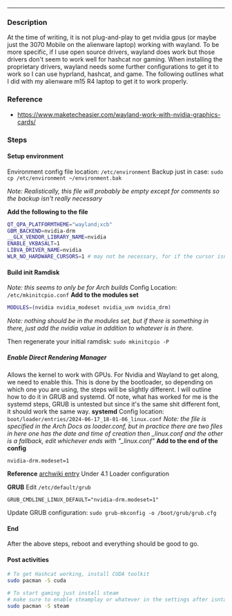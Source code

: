-- -
### Description
At the time of writing, it is not plug-and-play to get nvidia gpus (or maybe just the 3070 Mobile on the alienware laptop) working with wayland. To be more specific, if I use open source drivers, wayland does work but those drivers don't seem to work well for hashcat nor gaming. When installing the proprietary drivers, wayland needs some further configurations to get it to work so I can use hyprland, hashcat, and game. The following outlines what I did with my alienware m15 R4 laptop to get it to work properly.
### Reference
- https://www.maketecheasier.com/wayland-work-with-nvidia-graphics-cards/
### Steps
#### Setup environment
Environment config file location: `/etc/environment`
Backup just in case: `sudo cp /etc/environment ~/environment.bak`

*Note: Realistically, this file will probably be empty except for comments so the backup isn't really necessary*

**Add the following to the file**
```bash
QT_QPA_PLATFORMTHEME="wayland;xcb"
GBM_BACKEND=nvidia-drm
__GLX_VENDOR_LIBRARY_NAME=nvidia
ENABLE_VKBASALT=1
LIBVA_DRIVER_NAME=nvidia
WLR_NO_HARDWARE_CURSORS=1 # may not be necessary, for if the cursor isn't visible
```

#### Build init Ramdisk
*Note: this seems to only be for Arch builds*
Config Location: `/etc/mkinitcpio.conf`
**Add to the modules set**
```bash
MODULES=(nvidia nvidia_modeset nvidia_uvm nvidia_drm)
```
*Note: nothing should be in the modules set, but if there is something in there, just add the nvidia value in addition to whatever is in there.*

Then regenerate your initial ramdisk:
`sudo mkinitcpio -P`
##### Enable Direct Rendering Manager
Allows the kernel to work with GPUs. For Nvidia and Wayland to get along, we need to enable this. This is done by the bootloader, so depending on which one you are using, the steps will be slightly different. I will outline how to do it in GRUB and systemd. Of note, what has worked for me is the systemd steps, GRUB is untested but since it's the same shit different font, it should work the same way. 
**systemd**
Config location: `boot/loader/entries/2024-06-17_18-01-06_linux.conf`
*Note: the file is specified in the Arch Docs as loader.conf, but in practice there are two files in here one has the date and time of creation then _linux.conf and the other is a fallback, edit whichever ends with "_linux.conf"*
**Add to the end of the config**
```
nvidia-drm.modeset=1
```
**Reference**
[archwiki entry](https://wiki.archlinux.org/title/Systemd-boot)
Under 4.1 Loader configuration

**GRUB**
Edit `/etc/default/grub`
```
GRUB_CMDLINE_LINUX_DEFAULT="nvidia-drm.modeset=1"
```
Update GRUB configuration: `sudo grub-mkconfig -o /boot/grub/grub.cfg`
#### End
After the above steps, reboot and everything should be good to go. 
#### Post activities
```bash
# To get Hashcat working, install CUDA toolkit
sudo pacman -S cuda

# To start gaming just install steam
# make sure to enable steamplay or whatever in the settings after isntall
sudo pacman -S steam
```